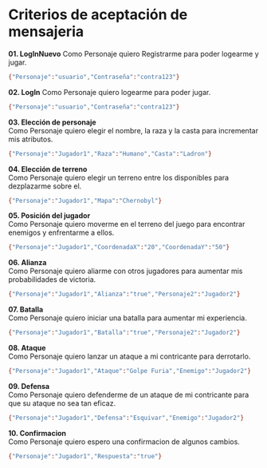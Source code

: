 # Criterios de aceptación de mensajeria

**01. LogInNuevo**
Como Personaje quiero Registrarme para poder logearme y jugar.
```sh
{"Personaje":"usuario","Contraseña":"contra123"}
```
**02. LogIn**
Como Personaje quiero logearme para poder jugar.
```sh
{"Personaje":"usuario","Contraseña":"contra123"}
```
**03. Elección de personaje**  
Como Personaje quiero elegir el nombre, la raza y la casta para incrementar mis atributos.
```sh
{"Personaje":"Jugador1","Raza":"Humano","Casta":"Ladron"}
```
**04. Elección de terreno**  
Como Personaje quiero elegir un terreno entre los disponibles para dezplazarme sobre el.
```sh
{"Personaje":"Jugador1","Mapa":"Chernobyl"}
```
**05. Posición del jugador**   
Como Personaje quiero moverme en el terreno del juego para encontrar enemigos y enfrentarme a ellos.
```sh
{"Personaje":"Jugador1","CoordenadaX":"20","CoordenadaY":"50"}
```
**06. Alianza**  
Como Personaje quiero aliarme con otros jugadores para aumentar mis probabilidades de victoria.
```sh
{"Personaje":"Jugador1","Alianza":"true","Personaje2":"Jugador2"}
```
**07. Batalla**  
Como Personaje quiero iniciar una batalla para aumentar mi experiencia.
```sh
{"Personaje":"Jugador1","Batalla":"true","Personaje2":"Jugador2"}
```
**08. Ataque**  
Como Personaje quiero lanzar un ataque a mi contricante para derrotarlo.
```sh
{"Personaje":"Jugador1","Ataque":"Golpe Furia","Enemigo":"Jugador2"}
```
**09. Defensa**  
Como Personaje quiero defenderme de un ataque de mi contricante para que su ataque no sea tan eficaz.
```sh
{"Personaje":"Jugador1","Defensa":"Esquivar","Enemigo":"Jugador2"}
```
**10. Confirmacion**  
Como Personaje quiero espero una confirmacion de algunos cambios.
```sh
{"Personaje":"Jugador1","Respuesta":"true"}
```

